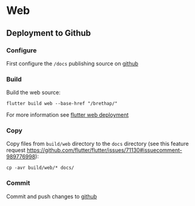 # Web 

## Deployment to Github

### Configure
First configure the ```/docs``` publishing source on [github](https://docs.github.com/en/pages/getting-started-with-github-pages/configuring-a-publishing-source-for-your-github-pages-site#choosing-a-publishing-source)

### Build 
Build the web source:
```
flutter build web --base-href "/brethap/"
```
 For more information see [flutter web deployment](https://flutter.dev/docs/deployment/web)

### Copy 
Copy files from ```build/web``` directory to the ```docs``` directory (see this feature request https://github.com/flutter/flutter/issues/71130#issuecomment-989776998):
```
cp -avr build/web/* docs/
```

### Commit
Commit and push changes to [github](https://docs.github.com/en/desktop/contributing-and-collaborating-using-github-desktop/making-changes-in-a-branch/pushing-changes-to-github)
